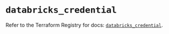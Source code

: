 # `databricks_credential`

Refer to the Terraform Registry for docs: [`databricks_credential`](https://registry.terraform.io/providers/databricks/databricks/1.77.0/docs/resources/credential).
